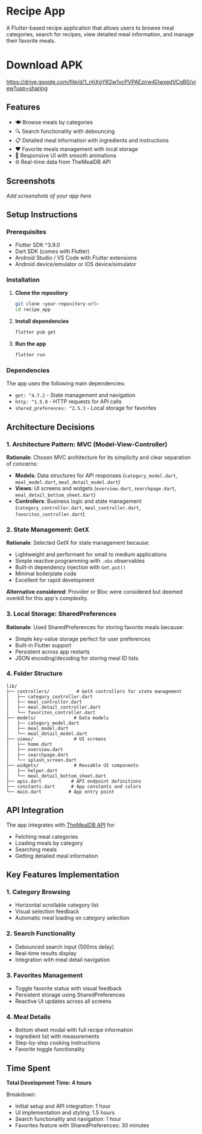 # Recipe App

A Flutter-based recipe application that allows users to browse meal categories, search for recipes, view detailed meal information, and manage their favorite meals.

# Download APK

https://drive.google.com/file/d/1_nhXgYR2w1vcPVPAEzirw4DwxedVCqB0/view?usp=sharing

## Features

- 🍽️ Browse meals by categories
- 🔍 Search functionality with debouncing
- 📋 Detailed meal information with ingredients and instructions
- ❤️ Favorite meals management with local storage
- 📱 Responsive UI with smooth animations
- 🌐 Real-time data from TheMealDB API

## Screenshots

*Add screenshots of your app here*

## Setup Instructions

### Prerequisites

- Flutter SDK ^3.9.0
- Dart SDK (comes with Flutter)
- Android Studio / VS Code with Flutter extensions
- Android device/emulator or iOS device/simulator

### Installation

1. **Clone the repository**
   ```bash
   git clone <your-repository-url>
   cd recipe_app
   ```

2. **Install dependencies**
   ```bash
   flutter pub get
   ```

3. **Run the app**
   ```bash
   flutter run
   ```

### Dependencies

The app uses the following main dependencies:

- `get: ^4.7.2` - State management and navigation
- `http: ^1.5.0` - HTTP requests for API calls
- `shared_preferences: ^2.5.3` - Local storage for favorites

## Architecture Decisions

### 1. Architecture Pattern: MVC (Model-View-Controller)

**Rationale**: Chosen MVC architecture for its simplicity and clear separation of concerns:
- **Models**: Data structures for API responses (`category_model.dart`, `meal_model.dart`, `meal_detail_model.dart`)
- **Views**: UI screens and widgets (`overview.dart`, `searchpage.dart`, `meal_detail_bottom_sheet.dart`)
- **Controllers**: Business logic and state management (`category_controller.dart`, `meal_controller.dart`, `favorites_controller.dart`)

### 2. State Management: GetX

**Rationale**: Selected GetX for state management because:
- Lightweight and performant for small to medium applications
- Simple reactive programming with `.obs` observables
- Built-in dependency injection with `Get.put()`
- Minimal boilerplate code
- Excellent for rapid development

**Alternative considered**: Provider or Bloc were considered but deemed overkill for this app's complexity.

### 3. Local Storage: SharedPreferences

**Rationale**: Used SharedPreferences for storing favorite meals because:
- Simple key-value storage perfect for user preferences
- Built-in Flutter support
- Persistent across app restarts
- JSON encoding/decoding for storing meal ID lists

### 4. Folder Structure

```
lib/
├── controllers/          # GetX controllers for state management
│   ├── category_controller.dart
│   ├── meal_controller.dart
│   ├── meal_detail_controller.dart
│   └── favorites_controller.dart
├── models/              # Data models
│   ├── category_model.dart
│   ├── meal_model.dart
│   └── meal_detail_model.dart
├── views/               # UI screens
│   ├── home.dart
│   ├── overview.dart
│   ├── searchpage.dart
│   └── splash_screen.dart
├── widgets/             # Reusable UI components
│   ├── helper.dart
│   └── meal_detail_bottom_sheet.dart
├── apis.dart           # API endpoint definitions
├── constants.dart      # App constants and colors
└── main.dart          # App entry point
```


## API Integration

The app integrates with [TheMealDB API](https://www.themealdb.com/api.php) for:
- Fetching meal categories
- Loading meals by category
- Searching meals
- Getting detailed meal information

## Key Features Implementation

### 1. Category Browsing
- Horizontal scrollable category list
- Visual selection feedback
- Automatic meal loading on category selection

### 2. Search Functionality
- Debounced search input (500ms delay)
- Real-time results display
- Integration with meal detail navigation

### 3. Favorites Management
- Toggle favorite status with visual feedback
- Persistent storage using SharedPreferences
- Reactive UI updates across all screens

### 4. Meal Details
- Bottom sheet modal with full recipe information
- Ingredient list with measurements
- Step-by-step cooking instructions
- Favorite toggle functionality

## Time Spent

**Total Development Time: 4 hours**

Breakdown:
- Initial setup and API integration: 1 hour
- UI implementation and styling: 1.5 hours
- Search functionality and navigation: 1 hour
- Favorites feature with SharedPreferences: 30 minutes

